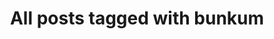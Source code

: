 ---
layout: tag
title: "All posts tagged with bunkum"
permalink: /weblog/tags/bunkum/
taxonomy: bunkum
---